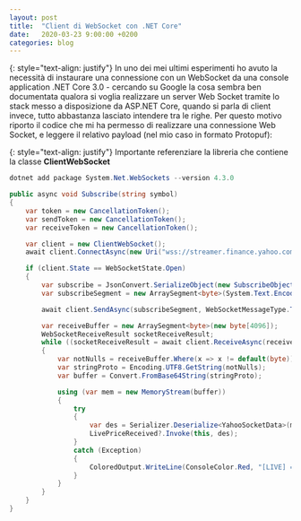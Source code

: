 ```yaml
---
layout: post
title:  "Client di WebSocket con .NET Core"
date:   2020-03-23 9:00:00 +0200
categories: blog
---
```

{: style="text-align: justify"}
In uno dei mei ultimi esperimenti ho avuto la necessità di instaurare una connessione con un WebSocket da una console application .NET Core 3.0 - cercando su Google la cosa sembra ben documentata qualora si voglia realizzare un server Web Socket tramite lo stack messo a disposizione da ASP.NET Core, quando si parla di client invece, tutto abbastanza lasciato intendere tra le righe. Per questo motivo riporto il codice che mi ha permesso di realizzare una connessione Web Socket, e leggere il relativo payload (nel mio caso in formato Protopuf):

{: style="text-align: justify"}
Importante referenziare la libreria che contiene la classe **ClientWebSocket**

```powershell
dotnet add package System.Net.WebSockets --version 4.3.0
```

```csharp
public async void Subscribe(string symbol)
{
    var token = new CancellationToken();
    var sendToken = new CancellationToken();
    var receiveToken = new CancellationToken();

    var client = new ClientWebSocket();
    await client.ConnectAsync(new Uri("wss://streamer.finance.yahoo.com/"), token);

    if (client.State == WebSocketState.Open)
    {
        var subscribe = JsonConvert.SerializeObject(new SubscribeObject(Uri.UnescapeDataString(symbol)));
        var subscribeSegment = new ArraySegment<byte>(System.Text.Encoding.UTF8.GetBytes(subscribe));

        await client.SendAsync(subscribeSegment, WebSocketMessageType.Text, true, sendToken);

        var receiveBuffer = new ArraySegment<byte>(new byte[4096]);
        WebSocketReceiveResult socketReceiveResult;
        while ((socketReceiveResult = await client.ReceiveAsync(receiveBuffer, receiveToken)) != null)
        {
            var notNulls = receiveBuffer.Where(x => x != default(byte)).ToArray();
            var stringProto = Encoding.UTF8.GetString(notNulls);
            var buffer = Convert.FromBase64String(stringProto);

            using (var mem = new MemoryStream(buffer))
            {
                try
                {
                    var des = Serializer.Deserialize<YahooSocketData>(mem);
                    LivePriceReceived?.Invoke(this, des);
                }
                catch (Exception)
                {
                    ColoredOutput.WriteLine(ConsoleColor.Red, "[LIVE] => Unable to decode live price");
                }
            }
        }
    }
}
```
